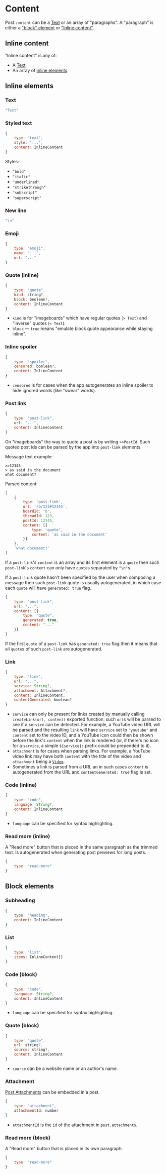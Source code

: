# Content

Post `content` can be a [Text](#text) or an array of "paragraphs". A "paragraph" is either a ["block" element](#block-elements) or ["Inline content"](#inline-content).

## Inline content

"Inline content" is any of:

* A [Text](#text)
* An array of [inline elements](#inline-elements)

## Inline elements

### Text

```js
"Test"
```

### Styled text

```js
{
	type: "text",
	style: "...",
	content: InlineContent
}
```

Styles:

* `"bold"`
* `"italic"`
* `"underlined"`
* `"strikethrough"`
* `"subscript"`
* `"superscript"`

### New line

```js
"\n"
```

### Emoji

```js
{
	type: "emoji",
	name: "...",
	url: "..."
}
```

### Quote (inline)

```js
{
	type: "quote",
	kind: string?,
	block: boolean?,
	content: InlineContent
}
```

* `kind` is for "imageboards" which have regular quotes (`> Text`) and "inverse" quotes (`< Text`).
* `block` — `true` means "emulate block quote appearance while staying inline".

### Inline spoiler

```js
{
	type: "spoiler",
	censored: boolean?,
	content: InlineContent
}
```

* `censored` is for cases when the app autogenerates an inline spoiler to hide ignored words (like "swear" words).

### Post link

```js
{
	type: "post-link",
	url: "...",
	content: InlineContent
}
```

On "imageboards" the way to quote a post is by writing `>>PostId`. Such quoted post ids can be parsed by the app into `post-link` elements.

Message text example:

```
>>12345
> as said in the document
what document?
```

Parsed content:

```js
[
	{
		type: 'post-link',
		url: '/b/123#12345',
		boardId: 'b',
		threadId: 123,
		postId: 12345,
		content: [{
			type: 'quote',
			content: 'as said in the document'
		}]
	},
	'what document?'
]
```

If a `post-link`'s `content` is an array and its first element is a `quote` then such `post-link`'s `content` can only have `quote`s separated by `"\n"`s.

If a `post-link` quote hasn't been specified by the user when composing a message then such `post-link` quote is usually autogenerated, in which case each `quote` will have `generated: true` flag.

```js
{
	type: "post-link",
	url: "...",
	content: [{
		type: "quote",
		generated: true,
		content: "..."
	}]
}
```

If the first `quote` of a `post-link` has `generated: true` flag then it means that all `quote`s of such `post-link` are autogenerated.

### Link

```js
{
	type: "link",
	url: "...",
	service: String?,
	attachment: Attachment?,
	content: InlineContent,
	contentGenerated: boolean?
}
```

* `service` can only be present for links created by manually calling `createLink(url, content)` exported function: such `url`s will be parsed to see if a `service` can be detected. For example, a YouTube video URL will be parsed and the resulting `link` will have `service` set to `"youtube"` and `content` set to the video ID, and a YouTube icon could then be shown before the link's `content` when the link is rendered (or, if there's no icon for a `service`, a simple `${service}:` prefix could be prepended to it).
* `attachment` is for cases when parsing links. For example, a YouTube video link may have both `content` with the title of the video and `attachment` being a [`Video`](#video).
* Sometimes a link is parsed from a URL an in such cases `content` is autogenerated from the URL and `contentGenerated: true` flag is set.

### Code (inline)

```js
{
	type: "code",
	language: String?,
	content: InlineContent
}
```

* `language` can be specified for syntax highlighting.

### Read more (inline)

A "Read more" button that is placed in the same paragraph as the trimmed text. Is autogenerated when generating post previews for long posts.

```js
{
	type: "read-more"
}
```

## Block elements

### Subheading

```js
{
	type: "heading",
	content: InlineContent
}
```

### List

```js
{
	type: "list",
	items: InlineContent[]
}
```

### Code (block)

```js
{
	type: "code",
	language: String?,
	content: InlineContent
}
```

* `language` can be specified for syntax highlighting.

### Quote (block)

```js
{
	type: "quote",
	url: string?,
	source: string?,
	content: InlineContent
}
```

* `source` can be a website name or an author's name.

### Attachment

[Post Attachments](https://github.com/catamphetamine/social-components/tree/master/docs/Post/PostAttachments.md) can be embedded in a post.

```js
{
	type: "attachment",
	attachmentId: number
}
```

* `attachmentId` is the `id` of the attachment in `post.attachments`.

### Read more (block)

A "Read more" button that is placed in its own paragraph.

```js
{
	type: "read-more"
}
```